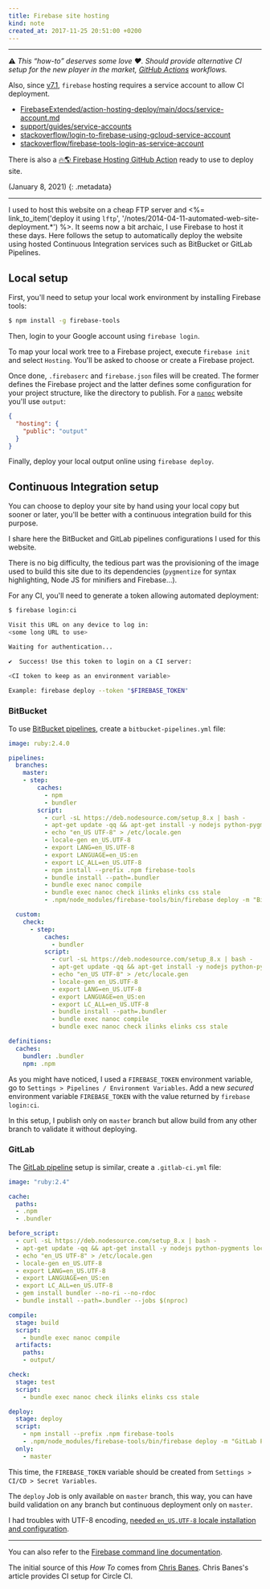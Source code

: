 ```yaml
---
title: Firebase site hosting
kind: note
created_at: 2017-11-25 20:51:00 +0200
---
```


---

**⚠️** _This “how-to” deserves some love ❤️. Should provide alternative CI setup for the new player in the market,
[GitHub Actions](https://github.com/features/actions) workflows._

Also, since [v7.1](https://github.com/firebase/firebase-tools/releases/tag/v7.1.0), `firebase` hosting requires a service account to allow CI deployment.

- [FirebaseExtended/action-hosting-deploy/main/docs/service-account.md](https://github.com/FirebaseExtended/action-hosting-deploy/blob/main/docs/service-account.md)
- [support/guides/service-accounts](https://firebase.google.com/support/guides/service-accounts)
- [stackoverflow/login-to-firebase-using-gcloud-service-account](https://stackoverflow.com/questions/59053919/login-to-firebase-using-gcloud-service-account)
- [stackoverflow/firebase-tools-login-as-service-account](https://stackoverflow.com/questions/45437286/firebase-tools-login-as-service-account)

There is also a [🔥🌎 Firebase Hosting GitHub Action](https://github.com/FirebaseExtended/action-hosting-deploy) ready to use to deploy site.

(January 8, 2021)
{: .metadata}

---

I used to host this website on a cheap FTP server and <%= link_to_item('deploy it using `lftp`', '/notes/2014-04-11-automated-web-site-deployment.*') %>.
It seems now a bit archaic, I use Firebase to host it these days.
Here follows the setup to automatically deploy the website using hosted Continuous Integration services such as BitBucket or GitLab Pipelines.

## Local setup

First, you'll need to setup your local work environment by installing Firebase tools:

```bash
$ npm install -g firebase-tools
```

Then, login to your Google account using `firebase login`.

To map your local work tree to a Firebase project, execute `firebase init` and select `Hosting`. You'll be asked to choose 
or create a Firebase project.

Once done, `.firebaserc` and `firebase.json` files will be created. The former defines the Firebase project and the latter
defines some configuration for your project structure, like the directory to publish.
For a [`nanoc`](https://nanoc.ws/) website you'll use `output`:

```json
{
  "hosting": {
    "public": "output"
  }
}
```

Finally, deploy your local output online using `firebase deploy`.

## Continuous Integration setup

You can choose to deploy your site by hand using your local copy but sooner or later, you'll be better with a
continuous integration build for this purpose.

I share here the BitBucket and GitLab pipelines configurations I used for this website.

There is no big difficulty, the tedious part was the provisioning of the image used to build this site due to
its dependencies (`pygmentize` for syntax highlighting, Node JS for minifiers and Firebase…).

For any CI, you'll need to generate a token allowing automated deployment:

```bash
$ firebase login:ci

Visit this URL on any device to log in:
<some long URL to use>

Waiting for authentication...

✔  Success! Use this token to login on a CI server:

<CI token to keep as an environment variable>

Example: firebase deploy --token "$FIREBASE_TOKEN"
```

<!-- title broken after ``` ``` block, needed something (like this comment!) to fix it -->

### BitBucket

To use [BitBucket pipelines](https://bitbucket.org/product/features/pipelines), create a `bitbucket-pipelines.yml` file:

```yaml
image: ruby:2.4.0

pipelines:
  branches:
    master:
    - step:
        caches:
          - npm
          - bundler
        script:
          - curl -sL https://deb.nodesource.com/setup_8.x | bash -
          - apt-get update -qq && apt-get install -y nodejs python-pygments locales
          - echo "en_US UTF-8" > /etc/locale.gen
          - locale-gen en_US.UTF-8
          - export LANG=en_US.UTF-8
          - export LANGUAGE=en_US:en
          - export LC_ALL=en_US.UTF-8
          - npm install --prefix .npm firebase-tools
          - bundle install --path=.bundler
          - bundle exec nanoc compile
          - bundle exec nanoc check ilinks elinks css stale
          - .npm/node_modules/firebase-tools/bin/firebase deploy -m "BitBucket build#$BITBUCKET_BUILD_NUMBER" --token "$FIREBASE_TOKEN" --non-interactive

  custom:
    check:
      - step:
          caches:
            - bundler
          script:
            - curl -sL https://deb.nodesource.com/setup_8.x | bash -
            - apt-get update -qq && apt-get install -y nodejs python-pygments locales
            - echo "en_US UTF-8" > /etc/locale.gen
            - locale-gen en_US.UTF-8
            - export LANG=en_US.UTF-8
            - export LANGUAGE=en_US:en
            - export LC_ALL=en_US.UTF-8
            - bundle install --path=.bundler
            - bundle exec nanoc compile
            - bundle exec nanoc check ilinks elinks css stale

definitions:
  caches:
    bundler: .bundler
    npm: .npm
```

As you might have noticed, I used a `FIREBASE_TOKEN` environment variable, go to `Settings > Pipelines / Environment Variables`.
Add a new _secured_ environment variable `FIREBASE_TOKEN` with the value returned by `firebase login:ci`.

In this setup, I publish only on `master` branch but allow build from any other branch to validate it without deploying.

### GitLab

The [GitLab pipeline](https://docs.gitlab.com/ee/ci/pipelines.html) setup is similar, create a `.gitlab-ci.yml` file:

```yaml
image: "ruby:2.4"

cache:
  paths:
  - .npm
  - .bundler

before_script:
  - curl -sL https://deb.nodesource.com/setup_8.x | bash -
  - apt-get update -qq && apt-get install -y nodejs python-pygments locales
  - echo "en_US UTF-8" > /etc/locale.gen
  - locale-gen en_US.UTF-8
  - export LANG=en_US.UTF-8
  - export LANGUAGE=en_US:en
  - export LC_ALL=en_US.UTF-8
  - gem install bundler --no-ri --no-rdoc
  - bundle install --path=.bundler --jobs $(nproc)

compile:
  stage: build
  script:
    - bundle exec nanoc compile
  artifacts:
    paths:
    - output/

check:
  stage: test
  script:
    - bundle exec nanoc check ilinks elinks css stale

deploy:
  stage: deploy
  script:
    - npm install --prefix .npm firebase-tools
    - .npm/node_modules/firebase-tools/bin/firebase deploy -m "GitLab Pipeline#$CI_PIPELINE_ID Build#$CI_BUILD_ID" --token "$FIREBASE_TOKEN" --non-interactive
  only:
    - master
```

This time, the `FIREBASE_TOKEN` variable should be created from `Settings > CI/CD > Secret Variables`.

The `deploy` Job is only available on `master` branch, this way, you can have build validation on any branch but continuous deployment only on `master`.

I had troubles with UTF-8 encoding, [needed `en_US.UTF-8` locale installation and configuration](https://gitlab.com/gitlab-org/gitlab-foss/-/issues/14983#note_4637913).

---

You can also refer to the [Firebase command line documentation](https://firebase.google.com/docs/cli/).

The initial source of this _How To_ comes from [Chris Banes](https://chris.banes.dev/jekyll-firebase/). 
Chris Banes's article provides CI setup for Circle CI.

